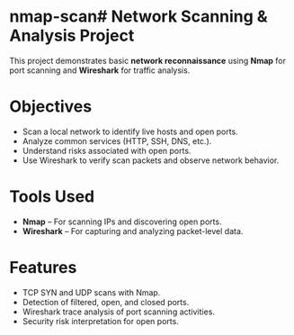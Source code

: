 # nmap-scan# Network Scanning & Analysis Project

This project demonstrates basic **network reconnaissance** using **Nmap** for port scanning and **Wireshark** for traffic analysis.

# Objectives
- Scan a local network to identify live hosts and open ports.
- Analyze common services (HTTP, SSH, DNS, etc.).
- Understand risks associated with open ports.
- Use Wireshark to verify scan packets and observe network behavior.

# Tools Used
- **Nmap** – For scanning IPs and discovering open ports.
- **Wireshark** – For capturing and analyzing packet-level data.

# Features
- TCP SYN and UDP scans with Nmap.
- Detection of filtered, open, and closed ports.
- Wireshark trace analysis of port scanning activities.
- Security risk interpretation for open ports.

